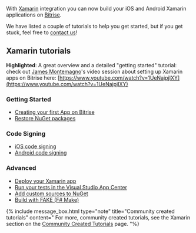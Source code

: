With [Xamarin](https://xamarin.com) integration you can now build your
iOS and Android Xamarin applications on [Bitrise](https://www.bitrise.io).

We have listed a couple of tutorials to help you get started, but if you get stuck,
feel free to [contact us](https://www.bitrise.io/contact)!

## Xamarin tutorials

**Highlighted**:
A great overview and a detailed "getting started" tutorial: check out [James Montemagno](https://twitter.com/JamesMontemagno)'s
video session about setting up Xamarin apps on Bitrise here: [https://www.youtube.com/watch?v=1UeNajpjIXY](https://www.youtube.com/watch?v=1UeNajpjIXY)

### Getting Started

* [Creating your first App on Bitrise](/getting-started/create-your-first-app-on-bitrise)
* [Restore NuGet packages](/tutorials/xamarin/restore-nuget-packages)

### Code Signing

* [iOS code signing](/code-signing/ios-code-signing/code-signing)
* [Android code signing](/code-signing/android-code-signing//android-code-signing-procedures)

### Advanced

* [Deploy your Xamarin app](/tutorials/xamarin/deploy-your-xamarin-app)
* [Run your tests in the Visual Studio App Center](/testing/run-your-tests-in-the-app-center)
* [Add custom sources to NuGet](/xamarin/add-custom-sources-to-nuget)
* [Build with FAKE (F# Make)](/tutorials/build-with-fake)

{% include message_box.html type="note" title="Community created tutorials" content="
For more, community created tutorials, see the Xamarin section on the [Community Created Tutorials](/tutorials/community-created) page. "%}
